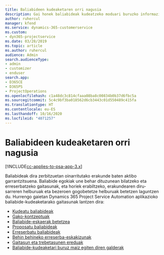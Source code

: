 ```yaml
---
title: Baliabideen kudeaketaren orri nagusia
description: Gai honek baliabideak kudeatzeko moduari buruzko informazioa eskaintzen du.
author: ruhercul
manager: kfend
ms.service: dynamics-365-customerservice
ms.custom:
- dyn365-projectservice
ms.date: 03/28/2019
ms.topic: article
ms.author: ruhercul
audience: Admin
search.audienceType:
- admin
- customizer
- enduser
search.app:
- D365CE
- D365PS
- ProjectOperations
ms.openlocfilehash: c1a48dc3c814cfaaa08ba8c00834b0b37d6fbc5a
ms.sourcegitcommit: 5c4c9bf3ba018562d6cb3443c01d550489c415fa
ms.translationtype: HT
ms.contentlocale: eu-ES
ms.lasthandoff: 10/16/2020
ms.locfileid: "4071257"
---
```

# <a name="resource-management-home-page"></a>Baliabideen kudeaketaren orri nagusia

[!INCLUDE[cc-applies-to-psa-app-3.x](../includes/cc-applies-to-psa-app-3x.md)]

Baliabideak dira zerbitzuetan oinarritutako erakunde baten aktibo garrantzitsuena. Baliabide egokiak une behar dituzunean bilatzeko eta erreserbatzeko gaitasunak, eta horiek erabiltzeko, erakundearen diru-sarreren helburuak eta bezeroen gogobetetze helburuak betetzen laguntzen du. Hurrengo gaietan Dynamics 365 Project Service Automation aplikazioko baliabide-kudeaketarako gaitasunak lantzen dira:

- [Kudeatu baliabideak](manage-resources.md)
- [Gako-kontzeptuak](reports-key-concepts.md)
- [Baliabide-eskaerak betetzea](resource-management-fulfill-requests.md)
- [Proposatu baliabideak](resource-management-propose-resources.md)
- [Erreserbatu baliabideak](resource-management-book-resources-scheduleboard.md)
- [Behin behineko erreserba-eskakizunak](resource-management-softbook-requirements.md)
- [Gaitasun eta trebetasunen ereduak](resource-management-skills-proficiency.md)
- [Baliabide-kudeaketari buruz maiz egiten diren galderak](resource-management-faq.md)
